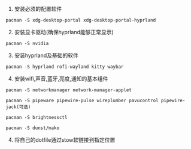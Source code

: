 1. 安装必须的配置软件
```
pacman -S xdg-desktop-portal xdg-desktop-portal-hyprland
```
2. 安装显卡驱动(确保hyprland能够正常显示)
```
pacman -S nvidia
```
3. 安装hyprland及基础的软件
```
pacman -S hyprland rofi-wayland kitty waybar
```
4. 安装wifi,声音,蓝牙,亮度,通知的基本组件
```
pacman -S networkmanager network-manager-applet
```
```
pacman -S pipeware pipewire-pulse wireplumber pavucontrol pipewire-jack(可选) 
```
```
pacman -S brightnessctl
```
```
pacman -S dunst/mako
```
4. 将自己的dotfile通过stow软链接到指定位置